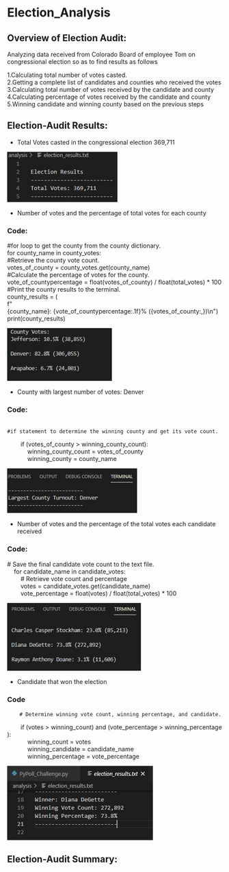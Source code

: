 # Election_Analysis
## Overview of Election Audit:

Analyzing data received from Colorado Board of employee Tom on congressional election so as to find results as follows

1.Calculating total number of votes casted.  
2.Getting a complete list of candidates and counties who received the votes  
3.Calculating total number of votes received by the candidate and county   
4.Calculating percentage of votes received by the candidate and county   
5.Winning candidate and winning county based on the previous steps  

## Election-Audit Results:

- Total Votes casted in the congressional election 369,711

 ![TV](https://github.com/maddalisushmitha/Election_Analysis/blob/main/Images%20for%20readme/Total_Votes.png)

- Number of votes and the percentage of total votes for each county

### Code:

  #for loop to get the county from the county dictionary.  
  for county_name in county_votes:  
  #Retrieve the county vote count.  
  votes_of_county = county_votes.get(county_name)  
  #Calculate the percentage of votes for the county.  
  vote_of_countypercentage = float(votes_of_county) / float(total_votes) * 100  
   #Print the county results to the terminal.  
  county_results = (  
      f"{county_name}: {vote_of_countypercentage:.1f}% ({votes_of_county:,})\n")  
  print(county_results)  
 
 ![NV](https://github.com/maddalisushmitha/Election_Analysis/blob/main/Images%20for%20readme/County_Votes_and_Percentages.png)
 
- County with largest number of votes: Denver

### Code:

        #if statement to determine the winning county and get its vote count.  
        if (votes_of_county > winning_county_count):   
            winning_county_count = votes_of_county  
            winning_county = county_name  
            
![L](https://github.com/maddalisushmitha/Election_Analysis/blob/main/Images%20for%20readme/Largest_County_Votes.png)

- Number of votes and the percentage of the total votes each candidate received

### Code:

   # Save the final candidate vote count to the text file.  
    for candidate_name in candidate_votes:  
        # Retrieve vote count and percentage  
        votes = candidate_votes.get(candidate_name)  
        vote_percentage = float(votes) / float(total_votes) * 100  
        
![C](https://github.com/maddalisushmitha/Election_Analysis/blob/main/Images%20for%20readme/Candidate_Votes.png)

- Candidate that won the election

### Code

        # Determine winning vote count, winning percentage, and candidate.  
        if (votes > winning_count) and (vote_percentage > winning_percentage):  
            winning_count = votes  
            winning_candidate = candidate_name  
            winning_percentage = vote_percentage  
            
![W](https://github.com/maddalisushmitha/Election_Analysis/blob/main/Images%20for%20readme/Winning_candidate.png)

## Election-Audit Summary:











